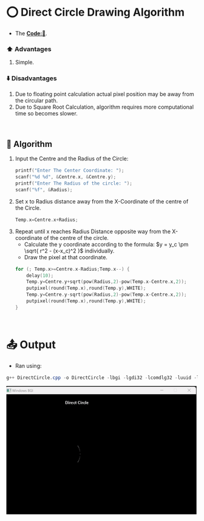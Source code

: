 # ⭕ Direct Circle Drawing Algorithm
- The **[Code:📑](../../C/DirectCircle.cpp)**.

### ⬆️ Advantages
1. Simple. 

### ⬇️ Disadvantages
1. Due to floating point calculation actual pixel position may be away from the circular path.
2. Due to Square Root Calculation, algorithm requires more computational time so becomes slower. 

&nbsp;
## 🤖 **Algorithm**
1. Input the Centre and the Radius of the Circle:
    ```cpp
    printf("Enter The Center Coordinate: ");
    scanf("%d %d", &Centre.x, &Centre.y);
    printf("Enter The Radius of the circle: ");
    scanf("%f", &Radius);
    ```
2. Set x to Radius distance away from the X-Coordinate of the centre of the Circle.
    ```cpp
    Temp.x=Centre.x+Radius;
    ```
3. Repeat until x reaches Radius Distance opposite way from the X-coordinate of the centre of the circle.
    - Calculate the y coordinate according to the formula: $y = y_c \pm \sqrt{ r^2 - (x-x_c)^2 }$ individually.
    - Draw the pixel at that coordinate.
    ```cpp
    for (; Temp.x>=Centre.x-Radius;Temp.x--) {
        delay(10);
        Temp.y=Centre.y+sqrt(pow(Radius,2)-pow(Temp.x-Centre.x,2));
        putpixel(round(Temp.x),round(Temp.y),WHITE);
        Temp.y=Centre.y-sqrt(pow(Radius,2)-pow(Temp.x-Centre.x,2));
        putpixel(round(Temp.x),round(Temp.y),WHITE);
    }
    ```

&nbsp;
# 📤 Output
- Ran using:
```powershell
g++ DirectCircle.cpp -o DirectCircle -lbgi -lgdi32 -lcomdlg32 -luuid -loleaut32 -lole32 ; ./DirectCircle.exe
```
<img src='./Resources/DirectCircle.gif'>